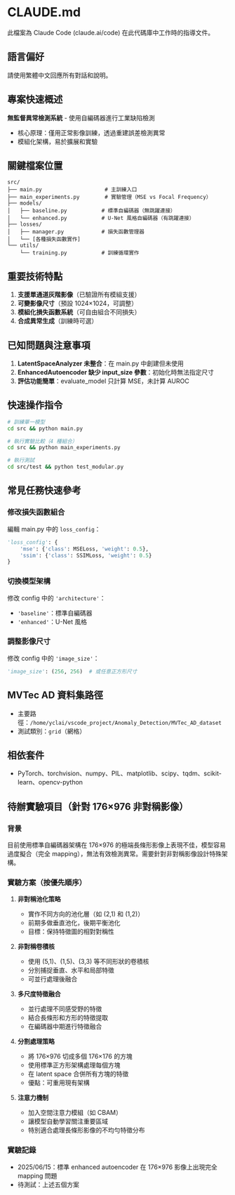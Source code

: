 # CLAUDE.md

此檔案為 Claude Code (claude.ai/code) 在此代碼庫中工作時的指導文件。

## 語言偏好
請使用繁體中文回應所有對話和說明。

## 專案快速概述

**無監督異常檢測系統** - 使用自編碼器進行工業缺陷檢測
- 核心原理：僅用正常影像訓練，透過重建誤差檢測異常
- 模組化架構，易於擴展和實驗

## 關鍵檔案位置

```
src/
├── main.py                    # 主訓練入口
├── main_experiments.py        # 實驗管理（MSE vs Focal Frequency）
├── models/
│   ├── baseline.py           # 標準自編碼器（無跳躍連接）
│   └── enhanced.py           # U-Net 風格自編碼器（有跳躍連接）
├── losses/
│   ├── manager.py            # 損失函數管理器
│   └── [各種損失函數實作]
└── utils/
    └── training.py           # 訓練循環實作
```

## 重要技術特點

1. **支援單通道灰階影像**（已驗證所有模組支援）
2. **可變影像尺寸**（預設 1024×1024，可調整）
3. **模組化損失函數系統**（可自由組合不同損失）
4. **合成異常生成**（訓練時可選）

## 已知問題與注意事項

1. **LatentSpaceAnalyzer 未整合**：在 main.py 中創建但未使用
2. **EnhancedAutoencoder 缺少 input_size 參數**：初始化時無法指定尺寸
3. **評估功能簡單**：evaluate_model 只計算 MSE，未計算 AUROC

## 快速操作指令

```bash
# 訓練單一模型
cd src && python main.py

# 執行實驗比較（4 種組合）
cd src && python main_experiments.py

# 執行測試
cd src/test && python test_modular.py
```

## 常見任務快速參考

### 修改損失函數組合
編輯 main.py 中的 `loss_config`：
```python
'loss_config': {
    'mse': {'class': MSELoss, 'weight': 0.5},
    'ssim': {'class': SSIMLoss, 'weight': 0.5}
}
```

### 切換模型架構
修改 config 中的 `'architecture'`：
- `'baseline'`：標準自編碼器
- `'enhanced'`：U-Net 風格

### 調整影像尺寸
修改 config 中的 `'image_size'`：
```python
'image_size': (256, 256)  # 或任意正方形尺寸
```

## MVTec AD 資料集路徑
- 主要路徑：`/home/yclai/vscode_project/Anomaly_Detection/MVTec_AD_dataset`
- 測試類別：`grid`（網格）

## 相依套件
- PyTorch、torchvision、numpy、PIL、matplotlib、scipy、tqdm、scikit-learn、opencv-python

## 待辦實驗項目（針對 176×976 非對稱影像）

### 背景
目前使用標準自編碼器架構在 176×976 的極端長條形影像上表現不佳，模型容易過度擬合（完全 mapping），無法有效檢測異常。需要針對非對稱影像設計特殊架構。

### 實驗方案（按優先順序）

1. **非對稱池化策略**
   - 實作不同方向的池化層（如 (2,1) 和 (1,2)）
   - 前期多做垂直池化，後期平衡池化
   - 目標：保持特徵圖的相對對稱性

2. **非對稱卷積核**
   - 使用 (5,1)、(1,5)、(3,3) 等不同形狀的卷積核
   - 分別捕捉垂直、水平和局部特徵
   - 可並行處理後融合

3. **多尺度特徵融合**
   - 並行處理不同感受野的特徵
   - 結合長條形和方形的特徵提取
   - 在編碼器中期進行特徵融合

4. **分割處理策略**
   - 將 176×976 切成多個 176×176 的方塊
   - 使用標準正方形架構處理每個方塊
   - 在 latent space 合併所有方塊的特徵
   - 優點：可重用現有架構

5. **注意力機制**
   - 加入空間注意力模組（如 CBAM）
   - 讓模型自動學習關注重要區域
   - 特別適合處理長條形影像的不均勻特徵分布

### 實驗記錄
- 2025/06/15：標準 enhanced autoencoder 在 176×976 影像上出現完全 mapping 問題
- 待測試：上述五個方案